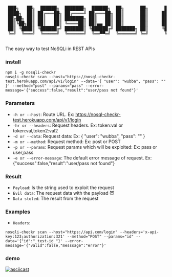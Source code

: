 <center>
  <pre>
 ███╗   ██╗  ██████╗  ███████╗  ██████╗  ██╗      ██╗      ██████╗ ██╗  ██╗ ███████╗  ██████╗ ██╗  ██╗ ██████╗  
 ████╗  ██║ ██╔═══██╗ ██╔════╝ ██╔═══██╗ ██║      ██║     ██╔════╝ ██║  ██║ ██╔════╝ ██╔════╝ ██║ ██╔╝ ██╔══██╗ 
 ██╔██╗ ██║ ██║   ██║ ███████╗ ██║   ██║ ██║      ██║     ██║      ███████║ █████╗   ██║      █████╔╝  ██████╔╝ 
 ██║╚██╗██║ ██║   ██║ ╚════██║ ██║▄▄ ██║ ██║      ██║     ██║      ██╔══██║ ██╔══╝   ██║      ██╔═██╗  ██╔══██╗ 
 ██║ ╚████║ ╚██████╔╝ ███████║ ╚██████╔╝ ███████╗ ██║     ╚██████╗ ██║  ██║ ███████╗ ╚██████╗ ██║  ██╗ ██║  ██║ 
 ╚═╝  ╚═══╝  ╚═════╝  ╚══════╝  ╚══▀▀═╝  ╚══════╝ ╚═╝      ╚═════╝ ╚═╝  ╚═╝ ╚══════╝  ╚═════╝ ╚═╝  ╚═╝ ╚═╝  ╚═╝ 
  </pre>
</center>
The easy way to test NoSQLi in REST APIs

### install
```
npm i -g nosqli-checkr
nosqli-checkr scan --host="https://nosql-checkr-test.herokuapp.com/api/v1/login" --data='{ "user": "wubba", "pass": "" }' --method="post" --params="pass" --error-message='{"success":false,"result":"user/pass not found"}'
```

### Parameters

- `-h or --host`: Route URL. Ex: https://nosql-checkr-test.herokuapp.com/api/v1/login
- `-hr or --headers`: Request headers. Ex: token:val or token:val,token2:val2
- `-d or --data`: Request data: Ex: { "user": "wubba", "pass": "" }
- `-m or --method`: Request method: Ex: post or POST
- `-p or --params`: Request params which will be exploited: Ex: pass or user,pass
- `-e or --error-message`: The default error message of request. Ex: {"success":false,"result":"user/pass not found"}

### Result

- `Payload`: Is the string used to exploit the request
- `Evil data`: The request data with the payload 😈
- `Data stoled`: The result from the request

### Examples

- `Headers`: 
```
nosqli-checkr scan --host="https://api.com/login" --headers='x-api-key:123;authorization:321' --method="POST" --params="id" --data='{"id":"_test-id_"}' --error-message='{"valid":false,"messsage":"error"}'
```

### demo
[![asciicast](https://asciinema.org/a/246152.svg)](https://asciinema.org/a/246152)
